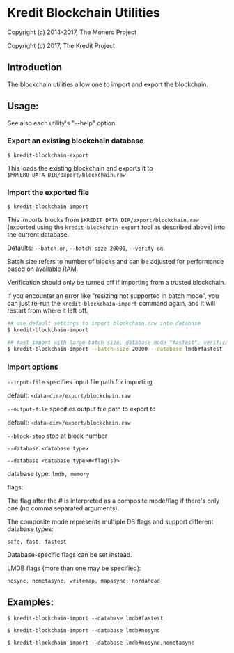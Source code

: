 # Kredit Blockchain Utilities

Copyright (c) 2014-2017, The Monero Project

Copyright (c) 2017, The Kredit Project

## Introduction

The blockchain utilities allow one to import and export the blockchain.

## Usage:

See also each utility's "--help" option.

### Export an existing blockchain database

`$ kredit-blockchain-export`

This loads the existing blockchain and exports it to `$MONERO_DATA_DIR/export/blockchain.raw`

### Import the exported file

`$ kredit-blockchain-import`

This imports blocks from `$KREDIT_DATA_DIR/export/blockchain.raw` (exported using the
`kredit-blockchain-export` tool as described above) into the current database.

Defaults: `--batch on`, `--batch size 20000`, `--verify on`

Batch size refers to number of blocks and can be adjusted for performance based on available RAM.

Verification should only be turned off if importing from a trusted blockchain.

If you encounter an error like "resizing not supported in batch mode", you can just re-run
the `kredit-blockchain-import` command again, and it will restart from where it left off.

```bash
## use default settings to import blockchain.raw into database
$ kredit-blockchain-import

## fast import with large batch size, database mode "fastest", verification off
$ kredit-blockchain-import --batch-size 20000 --database lmdb#fastest --verify off

```

### Import options

`--input-file`
specifies input file path for importing

default: `<data-dir>/export/blockchain.raw`

`--output-file`
specifies output file path to export to

default: `<data-dir>/export/blockchain.raw`

`--block-stop`
stop at block number

`--database <database type>`

`--database <database type>#<flag(s)>`

database type: `lmdb, memory`

flags:

The flag after the # is interpreted as a composite mode/flag if there's only
one (no comma separated arguments).

The composite mode represents multiple DB flags and support different database types:

`safe, fast, fastest`

Database-specific flags can be set instead.

LMDB flags (more than one may be specified):

`nosync, nometasync, writemap, mapasync, nordahead`

## Examples:

```
$ kredit-blockchain-import --database lmdb#fastest

$ kredit-blockchain-import --database lmdb#nosync

$ kredit-blockchain-import --database lmdb#nosync,nometasync
```
